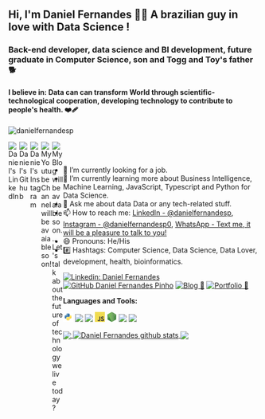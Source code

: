 ## Hi, I'm Daniel Fernandes 👋🏻 A brazilian guy in love with Data Science ! 
### Back-end developer, data science and BI development, future graduate in Computer Science, son and Togg and Toy's father 🐕
#### I believe in: Data can can transform World through scientific-technological cooperation, developing technology to contribute to people's health. ❤️‍🩹

 
<p align="left"> <img src="https://komarev.com/ghpvc/?username=danielfernandesp&label=GitHub Views&color=blue&style=plastic" alt="danielfernandesp" /> </p>
<a href="https://www.linkedin.com/in/danielfernandesp/" target="_blank" >
<img align="left" alt="Daniel's LinkedIn" width="22px" src="https://cdn.jsdelivr.net/npm/simple-icons@v3/icons/linkedin.svg" />
</a>
<a href="https://github.com/danielfernandesp" target="_blank" >
<img align="left" alt="Daniel's Github" width="22px" src="https://cdn.jsdelivr.net/npm/simple-icons@v3/icons/github.svg" />
</a>
<a href="https://www.instagram.com/danielfernandesp0/" target="_blank" >
<img align="left" alt="Daniel's Instagram" width="22px" src="https://cdn.jsdelivr.net/npm/simple-icons@v3/icons/instagram.svg" />
</a>
<a href="https://api.whatsapp.com/send?phone=5531993184431&text=Ei%20Daniel,%20venho%20do%20seu%20GitHub" target="_blank" /a>
  <!-- I'm so EXCITED to start my channel and writing my blog that I've already put the icons links here ! -->
<a>
<img align="left" alt="My Youtube Channel will be avaiable soon!" width="22px" src="https://cdn.jsdelivr.net/npm/simple-icons@v3/icons/youtube.svg" />
</a>
<a>
<img align="left" alt="My Blog will be avaiable soon... Let's talk about the future of technology we live today?" width="22px" src="https://unpkg.com/simple-icons@v6/icons/blogger.svg"/>
</a>
<br/>
<br/>

<!-- About and contact-->
- 👀 I’m currently looking for a job.
- 🌱 I’m currently learning more about Business Intelligence, Machine Learning, JavaScript, Typescript and Python for Data Science.
- 💬 Ask me about data Data or any tech-related stuff.
- 📫 How to reach me: [LinkedIn - @danielfernandesp](https://www.linkedin.com/in/danielfernandesp/), [Instagram - @danielfernandesp0](https://www.instagram.com/danielfernandesp0/), [WhatsApp - Text me, it will be a pleasure to talk to you! ](https://api.whatsapp.com/send?phone=5531993184431&text=Ei%20Daniel,%20venho%20do%20seu%20GitHub!)
- 😄 Pronouns: He/His
- #️⃣ Hashtags: Computer Science, Data Science, Data Lover, development, health, bioinformatics.

<!-- Follow icons shortcut -->
[![Linkedin: Daniel Fernandes](https://img.shields.io/badge/-danielfernandesp-blue?style=flat-square&logo=Linkedin&logoColor=white&link=https://www.linkedin.com/in/danielfernandesp)](https://www.linkedin.com/in/danielfernandesp/)
[![GitHub Daniel Fernandes Pinho](https://img.shields.io/github/followers/danielfernandesp?label=follow&style=social)](https://www.linkedin.com/in/danielfernandesp/)
[![Blog 🚧](https://img.shields.io/badge/Blog-Soon-2648ff?style=flat-square&logo=google-chrome)](https://github.com/danielfernandesp)
[![Portfolio 🚧](https://img.shields.io/badge/LivePortfolio-Soon-2648ff?style=flat-square&logo=google-chrome)](https://github.com/danielfernandesp)

**Languages and Tools:**  

<code><img height="20" src="https://raw.githubusercontent.com/github/explore/80688e429a7d4ef2fca1e82350fe8e3517d3494d/topics/python/python.png"></code>
<code><img height="20" src="https://img.icons8.com/ios-filled/50/fa314a/sql.png"></code>
<code><img height="20" src="https://raw.githubusercontent.com/jmnote/z-icons/master/svg/php.svg"></code>
<code><img height="20" src="https://raw.githubusercontent.com/github/explore/80688e429a7d4ef2fca1e82350fe8e3517d3494d/topics/javascript/javascript.png"></code>
<code><img height="20" src="https://raw.githubusercontent.com/github/explore/80688e429a7d4ef2fca1e82350fe8e3517d3494d/topics/nodejs/nodejs.png"></code>
<code><img height="20" src="https://img.icons8.com/windows/32/4a90e2/r-project.png"></code>
<code><img height="20" src="https://raw.githubusercontent.com/jmnote/z-icons/master/svg/java.svg"></code> 
<!-- Still Learning <code><img height="20" src="https://raw.githubusercontent.com/github/explore/80688e429a7d4ef2fca1e82350fe8e3517d3494d/topics/vue/vue.png"></code> -->

<a href="https://github.com/danielfernandesp">
  <img align="center" src="https://github-readme-stats.vercel.app/api/top-langs/?username=danielfernandesp&theme=light&hide=html,cmake,makefile&layout=compact" />
</a>
<a href="https://github.com/danielfernandesp">
 <img align="center" src="https://github-readme-stats.vercel.app/api?username=danielfernandesp&show_icons=true&theme=light&line_height=27" alt="Daniel Fernandes github stats"/>
</a>
<a href="https://github.com/iampawan/Curso-JavaScript-Moderno">
  <img align="center" src="https://github-readme-stats.vercel.app/api/pin/?username=danielfedanielfernandesprnandescc&repo=Curso-JavaScript-Moderno&theme=light" />
<a/>
